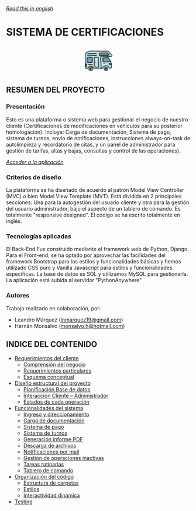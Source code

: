 [*Read this in english*](https://github.com/MrHolmes19/certification-system/blob/main/README.md)

# SISTEMA DE CERTIFICACIONES

<p align="center"> <img src="https://github.com/MrHolmes19/certification-system/blob/main/CertificationsApp/static/CertificationsApp/images/motorhome4.png?raw=true" width="80" align="center"> </p>

## RESUMEN DEL PROYECTO

### Presentación

Esto es una plataforma o sistema web para gestionar el negocio de nuestro cliente (Certificaciones de modificaciones en vehículos para su posterior homologación). Incluye: Carga de documentación, Sistema de pago, sistema de turnos, envío de notificaciones, instrucciones always-on-task de autolimpieza y recordatorio de citas, y un panel de administrador para gestión de tarifas, altas y bajas, consultas y control de las operaciones).

[*Acceder a la aplicación*](https://app.certificaciones-vehiculares.ar/)


### Criterios de diseño

La plataforma se ha diseñado de acuerdo al patrón Model View Controller (MVC) o bien Model View Template (MVT). Está dividida en 2 principales secciones: Una para la autogestión del usuario cliente y otra para la gestión del usuario administrador, bajo el aspecto de un tablero de comando. Es totalmente "responsive designed".
El código se ha escrito totalmente en inglés.

### Tecnologías aplicadas 

El Back-End Fue construido mediante el framework web de Python, Django. Para el Front-end, se ha optado por aprovechar las facilidades del framework Bootstrap para los estilos y funcionalidades básicas y hemos utilizado CSS puro y Vanilla Javascript para estilos y funcionalidades específicas.
La base de datos es SQL y utilizamos MySQL para gestionarla. La aplicación está subida al servidor "PythonAnywhere"


### Autores

Trabajo realizado en colaboración, por:
- Leandro Márquez (lnmarquez19@gmail.com)
- Hernán Monsalvo (monsalvo.h@hotmail.com)


## INDICE DEL CONTENIDO

- [Requerimientos del cliente](doc/md/requirements.md#REQUERIMIENTOS-DEL-CLIENTE)
    + [Comprensión del negocio](doc/md/requirements.md#Comprensión-del-negocio)
    + [Requerimientos particulares](doc/md/requirements.md#Requerimientos-particulares)
    + [Esquema conceptual](doc/md/requirements.md#Propuesta)
- [Diseño estructural del proyecto](doc/md/proyect_design.md#DISEÑO-ESTRUCTURAL-DEL-PROYECTO)
    + [Planificación Base de datos](doc/md/proyect_design.md#resumen-del-proyecto)
    + [Interacción Cliente – Administrador](doc/md/proyect_design.md#Interaccion-Cliente-Administrador)
    + [Estados de cada operación](doc/md/proyect_design.md#Estado-de-la-operación)
- [Funcionalidades del sistema](doc/md/funcionalidades.md#FUNCIONALIDADES-DEL-SISTEMA)
    + [Ingreso y direccionamiento](doc/md/login.md#INGRESO-Y-REDIRECCIONAMIENTO)
    + [Carga de documentación](doc/md/doc_form.md#CARGA-DE-DOCUMENTACION)
    + [Sistema de pago](doc/md/payment.md#SISTEMA-DE-PAGO)
    + [Sistema de turnos](doc/md/appointment.md#SISTEMA-DE-TURNOS)
    + [Generación informe PDF](doc/md/pdf_inform.md#GENERACION-DE-INFORME-PDF)
    + [Descarga de archivos](doc/md/certificate.md#CARGA-Y-DESCARGA-DEL-CERTIFICADO)
    + [Notificaciones por mail](doc/md/email_notifications.md#NOTIFICACIONES-POR-MAIL)
    + [Gestión de operaciones inactivas](doc/md/state.md#GESTION-DE-OPERACIONES-INACTIVAS)
    + [Tareas rutinarias](doc/md/always_on_tasks.md#TAREAS-RUTINARIAS)
    + [Tablero de comando](doc/md/dashboard.md#TABLERO-DE-COMANDO)
- [Organización del código](doc/md/code.md#ORGANIZACIÓN-DEL-CÓDIGO)     
    + [Estructura de carpetas](doc/md/code.md#ESTRUCTURA-DE-CARPETAS)
    + [Estilos](doc/md/code.md#ESTILOS)
    + [Interactividad dinámica](doc/md/code.md#INTERACTIVIDAD-EN-EL-FRONT)
- [Testing](doc/md/testing.md#TESTING)
